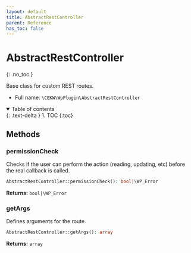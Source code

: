 ```yaml
---
layout: default
title: AbstractRestController
parent: Reference
has_toc: false
---
```


# AbstractRestController
{: .no_toc }

Base class for custom REST routes.



* Full name: `\CEKW\WpPlugin\AbstractRestController`


<details open markdown="block">
  <summary>
    Table of contents
  </summary>
  {: .text-delta }
1. TOC
{:toc}
</details>



## Methods
### permissionCheck 
Checks if the user can perform the action (reading, updating, etc) before the real callback is called.



```php
AbstractRestController::permissionCheck(): bool|\WP_Error
```



**Returns:** `bool|\WP_Error` 
### getArgs 
Defines arguments for the route.



```php
AbstractRestController::getArgs(): array
```



**Returns:** `array` 
